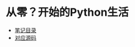 # 从零？开始的Python生活


+ [笔记目录](https://github.com/SmartFox97/PythonPractice/noteBook)
+ [对应源码](https://github.com/SmartFox97/PythonPractice/tree/master/src)
